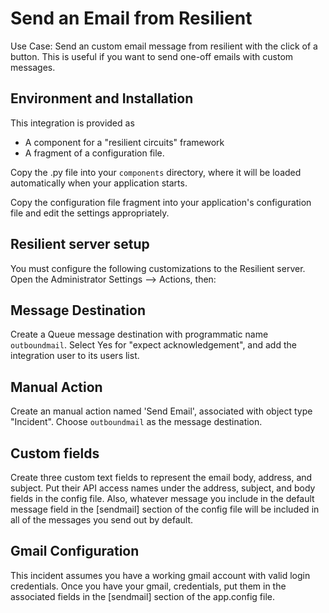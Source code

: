 Send an Email from Resilient
===================================

Use Case: Send an custom email message from resilient with the click of a
button. This is useful if you want to send one-off emails with custom messages.


## Environment and Installation

This integration is provided as
* A component for a "resilient circuits" framework
* A fragment of a configuration file.

Copy the .py file into your `components` directory, where it will be
loaded automatically when your application starts.

Copy the configuration file fragment into your application's configuration
file and edit the settings appropriately.


## Resilient server setup

You must configure the following customizations to the Resilient server.
Open the Administrator Settings --> Actions, then:


## Message Destination

Create a Queue message destination with programmatic name `outboundmail`.
Select Yes for "expect acknowledgement", and add the integration user
to its users list.


## Manual Action

Create an manual action named 'Send Email', associated with object type
"Incident". Choose `outboundmail` as the message destination.


## Custom fields

Create three custom text fields to represent the email body, address, and
subject. Put their API access names under the address, subject, and body 
fields in the config file. Also, whatever message you include in the default
message field in the [sendmail] section of the config file will be included
in all of the messages you send out by default. 


## Gmail Configuration

This incident assumes you have a working gmail account with valid login
credentials. Once you have your gmail, credentials, put them in the associated
fields in the [sendmail] section of the app.config file.
